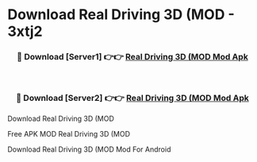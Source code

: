 # Download Real Driving 3D (MOD - 3xtj2



<div align="center">
<h3>🔴 Download [Server1] 👉👉 <a href="https://momento.my/?title=Real_Driving_3D_(MOD">Real Driving 3D (MOD Mod Apk</a></h3><br>

<h3>🔴 Download [Server2] 👉👉 <a href="https://momento.my/?title=Real_Driving_3D_(MOD">Real Driving 3D (MOD Mod Apk</a></h3>
</div>



Download Real Driving 3D (MOD 

Free APK MOD Real Driving 3D (MOD 

Download Real Driving 3D (MOD Mod For Android
